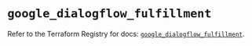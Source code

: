 # `google_dialogflow_fulfillment`

Refer to the Terraform Registry for docs: [`google_dialogflow_fulfillment`](https://registry.terraform.io/providers/hashicorp/google/6.27.0/docs/resources/dialogflow_fulfillment).
